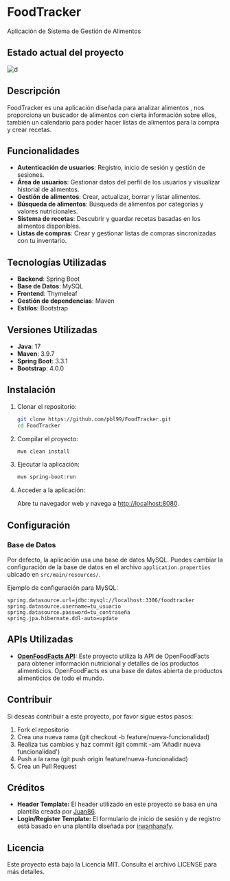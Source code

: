 # FoodTracker

Aplicación de Sistema de Gestión de Alimentos

## Estado actual del proyecto

![d](https://github.com/user-attachments/assets/68fa6216-cd47-48bd-adf4-00702594a183)


## Descripción

FoodTracker es una aplicación diseñada para analizar alimentos , nos proporciona un buscador de alimentos con cierta información sobre ellos, también un calendario para poder hacer listas de alimentos para la compra y crear recetas.

## Funcionalidades

- **Autenticación de usuarios**: Registro, inicio de sesión y gestión de sesiones.
- **Área de usuarios**: Gestionar datos del perfil de los usuarios y visualizar historial de alimentos.
- **Gestión de alimentos**: Crear, actualizar, borrar y listar alimentos.
- **Búsqueda de alimentos**: Búsqueda de alimentos por categorías y valores nutricionales.
- **Sistema de recetas**: Descubrir y guardar recetas basadas en los alimentos disponibles.
- **Listas de compras**: Crear y gestionar listas de compras sincronizadas con tu inventario.

## Tecnologías Utilizadas

- **Backend**: Spring Boot
- **Base de Datos**: MySQL
- **Frontend**: Thymeleaf
- **Gestión de dependencias**: Maven
- **Estilos**: Bootstrap

## Versiones Utilizadas

- **Java**: 17
- **Maven**: 3.9.7
- **Spring Boot**: 3.3.1
- **Bootstrap**: 4.0.0

## Instalación

1. Clonar el repositorio:

    ```bash
    git clone https://github.com/pbl99/FoodTracker.git
    cd FoodTracker
    ```

2. Compilar el proyecto:

    ```bash
    mvn clean install
    ```

3. Ejecutar la aplicación:

    ```bash
    mvn spring-boot:run
    ```

4. Acceder a la aplicación:

    Abre tu navegador web y navega a [http://localhost:8080](http://localhost:8080).

## Configuración

### Base de Datos

Por defecto, la aplicación usa una base de datos MySQL. Puedes cambiar la configuración de la base de datos en el archivo `application.properties` ubicado en `src/main/resources/`.

Ejemplo de configuración para MySQL:

```properties
spring.datasource.url=jdbc:mysql://localhost:3306/foodtracker
spring.datasource.username=tu_usuario
spring.datasource.password=tu_contraseña
spring.jpa.hibernate.ddl-auto=update
```

## APIs Utilizadas
- **[OpenFoodFacts API](https://world.openfoodfacts.org):** Este proyecto utiliza la API de OpenFoodFacts para obtener información nutricional y detalles de los productos alimenticios. OpenFoodFacts es una base de datos abierta de productos alimenticios de todo el mundo.

## Contribuir
Si deseas contribuir a este proyecto, por favor sigue estos pasos:

1. Fork el repositorio
2. Crea una nueva rama (git checkout -b feature/nueva-funcionalidad)
3. Realiza tus cambios y haz commit (git commit -am 'Añadir nueva funcionalidad')
4. Push a la rama (git push origin feature/nueva-funcionalidad)
5. Crea un Pull Request 

## Créditos
- **Header Template:** El header utilizado en este proyecto se basa en una plantilla creada por [Juan86](https://bootsnipp.com/snippets/Q04ZX).
- **Login/Register Template:** El formulario de inicio de sesión y de registro está basado en una plantilla diseñada por [irwanhanafy](https://bootsnipp.com/snippets/emRPM).

## Licencia
Este proyecto está bajo la Licencia MIT. Consulta el archivo LICENSE para más detalles.
